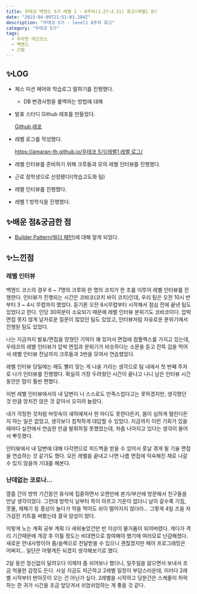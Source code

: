 ```yaml
---
title: 우테코 백엔드 5기 레벨 1 - 8주차(3.27~3.31) 회고(레벨1 완)
date: "2023-04-09T21:51:03.284Z"
description: "우테코 5기 - level1 8주차 회고"
category: "우테코 5기"
tags:
  - 우아한 테크코스
  - 백엔드
  - 근황
---
```


## ✨LOG

- 체스 미션 페어와 학습로그 말하기를 진행했다.
  - DB 변경사항을 롤백하는 방법에 대해
- 발표 스터디 Github 레포를 만들었다.

  [Github 레포](https://github.com/woowacourse-study/2023-presentation-study)

- 레벨 로그를 작성했다.

  [https://amaran-th.github.io/우테코 5기/레벨1 레벨 로그/](https://amaran-th.github.io/%EC%9A%B0%ED%85%8C%EC%BD%94%205%EA%B8%B0/%EB%A0%88%EB%B2%A81%20%EB%A0%88%EB%B2%A8%20%EB%A1%9C%EA%B7%B8/)

- 레벨 인터뷰를 준비하기 위해 크루들과 모의 레벨 인터뷰를 진행했다.
- 근로 장학생으로 선정됐다!(학습고도화 팀)
- 레벨 인터뷰를 진행했다.
- 레벨 1 방학식을 진행했다.

## ✨배운 점&궁금한 점

- [Builder Pattern(빌더 패턴)](<https://amaran-th.github.io/%EB%94%94%EC%9E%90%EC%9D%B8%20%ED%8C%A8%ED%84%B4/[%EB%94%94%EC%9E%90%EC%9D%B8%20%ED%8C%A8%ED%84%B4]%20Builder%20Pattern(%EB%B9%8C%EB%8D%94%20%ED%8C%A8%ED%84%B4)/>)에 대해 알게 되었다.

## ✨느낀점

### 레벨 인터뷰

백엔드 코스의 경우 6 ~ 7명의 크루와 한 명의 코치가 한 조를 이루어 레벨 인터뷰를 진행한다.
인터뷰가 진행되는 시간은 코바코(코치 바이 코치)인데, 우리 팀은 오전 10시 반부터 3 ~ 4시 무렵까지 했었다. 듣기론 오전 8시무렵부터 시작해서 점심 전에 끝낸 팀도 있었다고 한다. 인당 30여분이 소요되기 때문에 레벨 인터뷰 분위기도 코바코이다. 압박면접 못지 않게 날카로운 질문이 많았던 팀도 있었고, 인터뷰처럼 자유로운 분위기에서 진행된 팀도 있었다.

나는 지금까지 발표/면접을 망쳤던 기억이 꽤 있어서 면접에 컴플렉스를 가지고 있는데, 우테코의 레벨 인터뷰가 압박 면접과 분위기가 비슷하다는 소문을 듣고 잔뜩 겁을 먹어서 레벨 인터뷰 전날까지 크루들과 3번을 모여서 연습했었다.

레벨 인터뷰 당일에는 매도 빨리 맞는 게 나을 거라는 생각으로 팀 내에서 첫 번째 주자로 나가 인터뷰를 진행했다. 확실히 가장 두려웠던 시간이 끝나고 나니 남은 인터뷰 시간 동안은 맘이 훨씬 편했다.

이번 레벨 인터뷰에서의 내 답변이 나 스스로도 만족스럽다고는 못하겠지만, 생각했던 것 만큼 망치진 않은 것 같아서 오히려 놀랐다.

내가 걱정한 것처럼 머릿속이 새하얘져서 한 마디도 못한다든지, 몸이 심하게 떨린다든지 하는 일은 없었고, 생각보다 침착하게 대답할 수 있었다. 지금까지 이런 기회가 있을 때마다 실전에서 연습한 만큼 발휘하질 못했었는데, 차츰 나아지고 있다는 생각이 들어서 뿌듯했다.

인터뷰에서 내 답변에 대해 다각면으로 피드백을 받을 수 있어서 훗날 겪게 될 기술 면접을 연습하는 것 같기도 했다. 모든 레벨을 끝내고 나면 나름 면접에 익숙해진 채로 나갈 수 있지 않을까 기대를 해본다.

### 난데없는 코로나…

열흘 간의 방학 기간동안 휴식에 집중하면서 오랜만에 본가/부산에 방문해서 친구들을 만날 생각이었다. 그런데 방학식 날부터 목이 아프고 기운이 없더니 날이 갈수록 기침, 콧물, 재채기 등 증상이 늘다가 약을 먹어도 쉬이 떨어지지 않더라… 그렇게 4일 즈음 자가검진 키트를 써봤는데 결국 양성이 떴다.

이렇게 노는 계획 공부 계획 다 세워놓았건만 반 이상이 물거품이 되어버렸다. 게다가 격리 기간때문에 개강 후 이틀 정도는 비대면으로 참여해야 했기에 여러모로 난감해졌다. 새로운 안내사항이야 줌/슬랙으로 전달받을 수 있으니 괜찮겠지만 페어 프로그래밍은 어쩌지… 일단은 어떻게든 되겠지 생각해보기로 했다.

2달 동안 정신없이 달려오다 이제야 좀 쉬어보나 했더니, 일주일을 앓으면서 보내서 조금 억울한 감정도 든다. 사실 지금도 피곤하고 2레벨 일정이 부담스러운데, 이러다 2레벨 시작부터 번아웃이 오는 건 아닌가 싶다. 2레벨을 시작하고 당분간은 스케줄이 허락하는 한 귀가 시간을 조금 앞당겨서 쉬엄쉬엄하는 게 좋을 것 같다.
